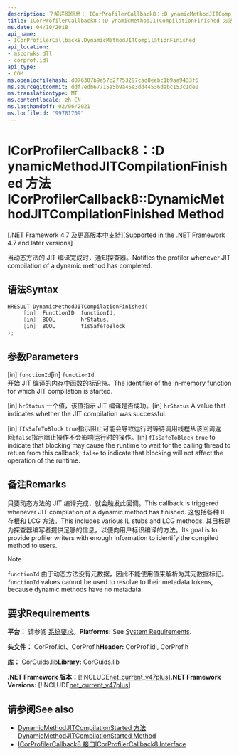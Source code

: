 ```yaml
---
description: 了解详细信息： ICorProfilerCallback8：:D ynamicMethodJITCompilationFinished 方法
title: ICorProfilerCallback8：:D ynamicMethodJITCompilationFinished 方法
ms.date: 04/10/2018
api_name:
- ICorProfilerCallback8.DynamicMethodJITCompilationFinished
api_location:
- mscorwks.dll
- corprof.idl
api_type:
- COM
ms.openlocfilehash: d076307b9e57c27753297cad8eebc1b9aa9433f6
ms.sourcegitcommit: ddf7edb67715a5b9a45e3dd44536dabc153c1de0
ms.translationtype: MT
ms.contentlocale: zh-CN
ms.lasthandoff: 02/06/2021
ms.locfileid: "99781709"
---
```

# <a name="icorprofilercallback8dynamicmethodjitcompilationfinished-method"></a><span data-ttu-id="4fabc-103">ICorProfilerCallback8：:D ynamicMethodJITCompilationFinished 方法</span><span class="sxs-lookup"><span data-stu-id="4fabc-103">ICorProfilerCallback8::DynamicMethodJITCompilationFinished Method</span></span>

<span data-ttu-id="4fabc-104">[.NET Framework 4.7 及更高版本中支持]</span><span class="sxs-lookup"><span data-stu-id="4fabc-104">[Supported in the .NET Framework 4.7 and later versions]</span></span>  
  
<span data-ttu-id="4fabc-105">当动态方法的 JIT 编译完成时，通知探查器。</span><span class="sxs-lookup"><span data-stu-id="4fabc-105">Notifies the profiler whenever JIT compilation of a dynamic method has completed.</span></span>  
  
## <a name="syntax"></a><span data-ttu-id="4fabc-106">语法</span><span class="sxs-lookup"><span data-stu-id="4fabc-106">Syntax</span></span>  
  
```cpp  
HRESULT DynamicMethodJITCompilationFinished(  
     [in]  FunctionID  functionId,
     [in]  BOOL        hrStatus,
     [in]  BOOL        fIsSafeToBlock
);  
```  
  
## <a name="parameters"></a><span data-ttu-id="4fabc-107">参数</span><span class="sxs-lookup"><span data-stu-id="4fabc-107">Parameters</span></span>  

<span data-ttu-id="4fabc-108">[in] `functionId`</span><span class="sxs-lookup"><span data-stu-id="4fabc-108">[in] `functionId`</span></span>  
<span data-ttu-id="4fabc-109">开始 JIT 编译的内存中函数的标识符。</span><span class="sxs-lookup"><span data-stu-id="4fabc-109">The identifier of the in-memory function for which JIT compilation is started.</span></span>

<span data-ttu-id="4fabc-110">[in] `hrStatus` 一个值，该值指示 JIT 编译是否成功。</span><span class="sxs-lookup"><span data-stu-id="4fabc-110">[in] `hrStatus` A value that indicates whether the JIT compilation was successful.</span></span>

<span data-ttu-id="4fabc-111">[in] `fIsSafeToBlock` 
 `true`指示阻止可能会导致运行时等待调用线程从该回调返回;`false`指示阻止操作不会影响运行时的操作。</span><span class="sxs-lookup"><span data-stu-id="4fabc-111">[in] `fIsSafeToBlock`
`true` to indicate that blocking may cause the runtime to wait for the calling thread to return from this callback; `false` to indicate that blocking will not affect the operation of the runtime.</span></span>  

## <a name="remarks"></a><span data-ttu-id="4fabc-112">备注</span><span class="sxs-lookup"><span data-stu-id="4fabc-112">Remarks</span></span>  

<span data-ttu-id="4fabc-113">只要动态方法的 JIT 编译完成，就会触发此回调。</span><span class="sxs-lookup"><span data-stu-id="4fabc-113">This callback is triggered whenever JIT compilation of a dynamic method has finished.</span></span> <span data-ttu-id="4fabc-114">这包括各种 IL 存根和 LCG 方法。</span><span class="sxs-lookup"><span data-stu-id="4fabc-114">This includes various IL stubs and LCG methods.</span></span> <span data-ttu-id="4fabc-115">其目标是为探查器编写者提供足够的信息，以便向用户标识编译的方法。</span><span class="sxs-lookup"><span data-stu-id="4fabc-115">Its goal is to provide profiler writers with enough information to identify the compiled method to users.</span></span>

> [!NOTE]
> <span data-ttu-id="4fabc-116">`functionId` 由于动态方法没有元数据，因此不能使用值来解析为其元数据标记。</span><span class="sxs-lookup"><span data-stu-id="4fabc-116">`functionId` values cannot be used to resolve to their metadata tokens, because dynamic methods have no metadata.</span></span>

## <a name="requirements"></a><span data-ttu-id="4fabc-117">要求</span><span class="sxs-lookup"><span data-stu-id="4fabc-117">Requirements</span></span>  

 <span data-ttu-id="4fabc-118">**平台：** 请参阅 [系统要求](../../get-started/system-requirements.md)。</span><span class="sxs-lookup"><span data-stu-id="4fabc-118">**Platforms:** See [System Requirements](../../get-started/system-requirements.md).</span></span>  
  
 <span data-ttu-id="4fabc-119">**头文件：** CorProf.idl、CorProf.h</span><span class="sxs-lookup"><span data-stu-id="4fabc-119">**Header:** CorProf.idl, CorProf.h</span></span>  
  
 <span data-ttu-id="4fabc-120">**库：** CorGuids.lib</span><span class="sxs-lookup"><span data-stu-id="4fabc-120">**Library:** CorGuids.lib</span></span>  
  
 <span data-ttu-id="4fabc-121">**.NET Framework 版本：**[!INCLUDE[net_current_v47plus](../../../../includes/net-current-v47plus.md)]</span><span class="sxs-lookup"><span data-stu-id="4fabc-121">**.NET Framework Versions:** [!INCLUDE[net_current_v47plus](../../../../includes/net-current-v47plus.md)]</span></span>  
  
## <a name="see-also"></a><span data-ttu-id="4fabc-122">请参阅</span><span class="sxs-lookup"><span data-stu-id="4fabc-122">See also</span></span>

- [<span data-ttu-id="4fabc-123">DynamicMethodJITCompilationStarted 方法</span><span class="sxs-lookup"><span data-stu-id="4fabc-123">DynamicMethodJITCompilationStarted Method</span></span>](icorprofilercallback8-dynamicmethodjitcompilationstarted-method.md)
- [<span data-ttu-id="4fabc-124">ICorProfilerCallback8 接口</span><span class="sxs-lookup"><span data-stu-id="4fabc-124">ICorProfilerCallback8 Interface</span></span>](icorprofilercallback8-interface.md)
